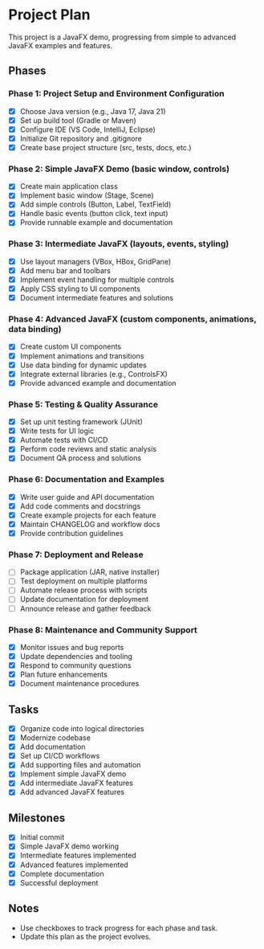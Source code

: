 # Project Plan

This project is a JavaFX demo, progressing from simple to advanced JavaFX examples and features.

## Phases

### Phase 1: Project Setup and Environment Configuration
- [x] Choose Java version (e.g., Java 17, Java 21)
- [x] Set up build tool (Gradle or Maven)
- [x] Configure IDE (VS Code, IntelliJ, Eclipse)
- [x] Initialize Git repository and .gitignore
- [x] Create base project structure (src, tests, docs, etc.)

### Phase 2: Simple JavaFX Demo (basic window, controls)
- [x] Create main application class
- [x] Implement basic window (Stage, Scene)
- [x] Add simple controls (Button, Label, TextField)
- [x] Handle basic events (button click, text input)
- [x] Provide runnable example and documentation

### Phase 3: Intermediate JavaFX (layouts, events, styling)
- [x] Use layout managers (VBox, HBox, GridPane)
- [x] Add menu bar and toolbars
- [x] Implement event handling for multiple controls
- [x] Apply CSS styling to UI components
- [x] Document intermediate features and solutions

### Phase 4: Advanced JavaFX (custom components, animations, data binding)
- [x] Create custom UI components
- [x] Implement animations and transitions
- [x] Use data binding for dynamic updates
- [x] Integrate external libraries (e.g., ControlsFX)
- [x] Provide advanced example and documentation

### Phase 5: Testing & Quality Assurance
- [x] Set up unit testing framework (JUnit)
- [x] Write tests for UI logic
- [x] Automate tests with CI/CD
- [x] Perform code reviews and static analysis
- [x] Document QA process and solutions

### Phase 6: Documentation and Examples
- [x] Write user guide and API documentation
- [x] Add code comments and docstrings
- [x] Create example projects for each feature
- [x] Maintain CHANGELOG and workflow docs
- [x] Provide contribution guidelines

### Phase 7: Deployment and Release
- [ ] Package application (JAR, native installer)
- [ ] Test deployment on multiple platforms
- [ ] Automate release process with scripts
- [ ] Update documentation for deployment
- [ ] Announce release and gather feedback

### Phase 8: Maintenance and Community Support
- [x] Monitor issues and bug reports
- [x] Update dependencies and tooling
- [x] Respond to community questions
- [x] Plan future enhancements
- [x] Document maintenance procedures

## Tasks

- [x] Organize code into logical directories
- [x] Modernize codebase
- [x] Add documentation
- [x] Set up CI/CD workflows
- [x] Add supporting files and automation
- [x] Implement simple JavaFX demo
- [x] Add intermediate JavaFX features
- [x] Add advanced JavaFX features

## Milestones

- [x] Initial commit
- [x] Simple JavaFX demo working
- [x] Intermediate features implemented
- [x] Advanced features implemented
- [x] Complete documentation
- [x] Successful deployment

## Notes

- Use checkboxes to track progress for each phase and task.
- Update this plan as the project evolves.
